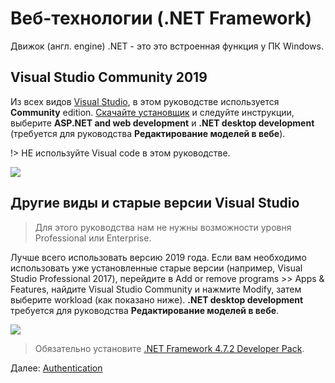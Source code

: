 # Веб-технологии (.NET Framework)

Движок (англ. engine) .NET - это это встроенная функция у ПК Windows.

## Visual Studio Community 2019

Из всех видов [Visual Studio](https://visualstudio.microsoft.com/vs/), в этом руководстве используется **Community** edition. [Скачайте установщик](https://visualstudio.microsoft.com/vs/) и следуйте инструкции, выберите **ASP.NET and web development** и **.NET desktop development** (требуется для руководства **Редактирование моделей в вебе**).

!> НЕ используйте Visual code в этом руководстве.

![](_media/net/workloads_2019.png)


## Другие виды и старые версии Visual Studio

> Для этого руководства нам не нужны возможности уровня Professional или Enterprise.

Лучше всего использовать версию 2019 года. Если вам необходимо использовать уже установленные старые версии (например, Visual Studio Professional 2017), перейдите в Add or remove programs >> Apps & Features, найдите Visual Studio Community и нажмите Modify, затем выберите workload (как показано ниже). **.NET desktop development** требуется для руководства **Редактирование моделей в вебе**.

![](_media/net/workloads_2017.png)

> Обязательно установите [.NET Framework 4.7.2 Developer Pack](https://dotnet.microsoft.com/download/dotnet-framework/net472).

Далее: [Authentication](oauth/)
